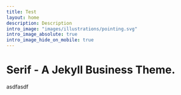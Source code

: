 ```yaml
---
title: Test
layout: home
description: Description
intro_image: "images/illustrations/pointing.svg"
intro_image_absolute: true
intro_image_hide_on_mobile: true
---
```


# Serif - A Jekyll Business Theme.
asdfasdf
